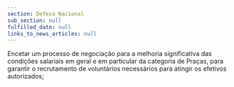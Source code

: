 ```yaml
---
section: Defesa Nacional
sub_section: null
fulfilled_date: null
links_to_news_articles: null
---
```


Encetar um processo de negociação para a melhoria significativa das condições salariais em geral e em particular da categoria de Praças, para garantir o recrutamento de voluntários necessários para atingir os efetivos autorizados;